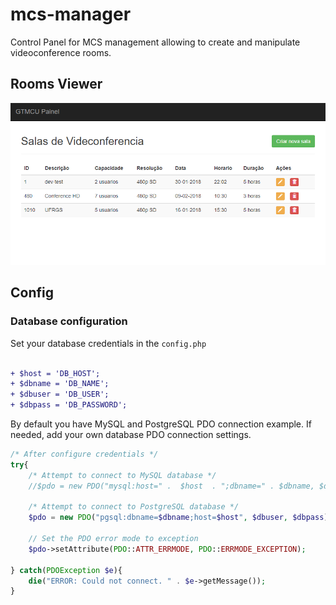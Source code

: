 # mcs-manager
Control Panel for MCS management allowing to create and manipulate videoconference rooms.

## Rooms Viewer ##

![alt text](images/dash.PNG "Rooms viewer")


## Config ##

### Database configuration ###
Set your database credentials in the `config.php`
```diff

+ $host = 'DB_HOST';
+ $dbname = 'DB_NAME';
+ $dbuser = 'DB_USER';
+ $dbpass = 'DB_PASSWORD';
```
By default you have MySQL and PostgreSQL PDO connection example. If needed, add your own database PDO connection settings.
```php
/* After configure credentials */
try{
    /* Attempt to connect to MySQL database */
    //$pdo = new PDO("mysql:host=" .  $host  . ";dbname=" . $dbname, $dbuser, $dbpass);

    /* Attempt to connect to PostgreSQL database */
    $pdo = new PDO("pgsql:dbname=$dbname;host=$host", $dbuser, $dbpass) or die("error") ;
    
    // Set the PDO error mode to exception
    $pdo->setAttribute(PDO::ATTR_ERRMODE, PDO::ERRMODE_EXCEPTION);

} catch(PDOException $e){
    die("ERROR: Could not connect. " . $e->getMessage());
}
```



